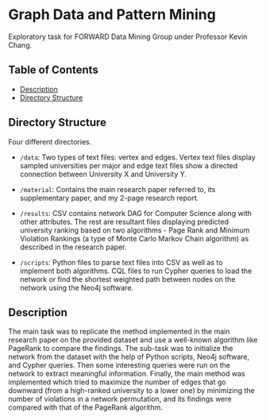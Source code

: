 # Graph Data and Pattern Mining
Exploratory task for FORWARD Data Mining Group under Professor Kevin Chang.
## Table of Contents

- [Description](#description)
- [Directory Structure](#directory-structure)
  
## Directory Structure

Four different directories.
- `/data`: Two types of text files: vertex and edges. Vertex text files display sampled universities per major and edge text files show a directed connection between University X and University Y.

- `/material`: Contains the main research paper referred to, its supplementary paper, and my 2-page research report.
  
- `/results`: CSV contains network DAG for Computer Science along with other attributes. The rest are resultant files displaying predicted university ranking based on two algorithms - Page Rank and Minimum Violation Rankings (a type of Monte Carlo Markov Chain algorithm) as described in the research paper.

- `/scripts`: Python files to parse text files into CSV as well as to implement both algorithms. CQL files to run Cypher queries to load the network or find the shortest weighted path between nodes on the network using the Neo4j software.
## Description
The main task was to replicate the method implemented in the main research paper on the provided dataset and use a well-known algorithm like PageRank to compare the findings. The sub-task was to initialize the network from the dataset with the help of Python scripts, Neo4j software, and Cypher queries. Then some interesting queries were run on the network to extract meaningful information. Finally, the main method was implemented which tried to maximize the number of edges that go downward (from a high-ranked university to a lower one) by minimizing the number of violations in a network permutation, and its findings were compared with that of the PageRank algorithm.
